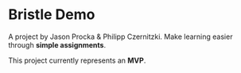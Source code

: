 # Bristle Demo
A project by Jason Procka & Philipp Czernitzki.
Make learning easier through **simple assignments**.

This project currently represents an **MVP**.
